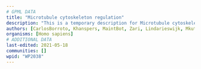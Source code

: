 ```yaml
---
# GPML DATA
title: "Microtubule cytoskeleton regulation"
description: "This is a temporary description for Microtubule cytoskeleton regulation"
authors: [CarlosBorroto, Khanspers, MaintBot, Zari, Lindarieswijk, Mkutmon, AlexanderPico, Eweitz]
organisms: [Homo sapiens]
# ADDITIONAL DATA
last-edited: 2021-05-18
communities: []
wpid: "WP2038"
---
```

